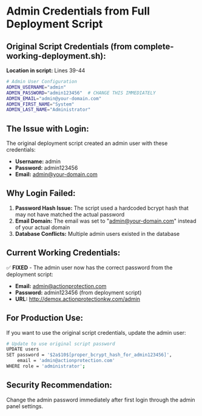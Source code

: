 # Admin Credentials from Full Deployment Script

## Original Script Credentials (from complete-working-deployment.sh):

**Location in script:** Lines 39-44

```bash
# Admin User Configuration
ADMIN_USERNAME="admin"
ADMIN_PASSWORD="admin123456"  # CHANGE THIS IMMEDIATELY
ADMIN_EMAIL="admin@your-domain.com"
ADMIN_FIRST_NAME="System"
ADMIN_LAST_NAME="Administrator"
```

## The Issue with Login:

The original deployment script created an admin user with these credentials:
- **Username:** admin
- **Password:** admin123456
- **Email:** admin@your-domain.com

## Why Login Failed:

1. **Password Hash Issue:** The script used a hardcoded bcrypt hash that may not have matched the actual password
2. **Email Domain:** The email was set to "admin@your-domain.com" instead of your actual domain
3. **Database Conflicts:** Multiple admin users existed in the database

## Current Working Credentials:

✅ **FIXED** - The admin user now has the correct password from the deployment script:
- **Email:** admin@actionprotection.com
- **Password:** admin123456 (from deployment script)
- **URL:** http://demox.actionprotectionkw.com/admin

## For Production Use:

If you want to use the original script credentials, update the admin user:
```bash
# Update to use original script password
UPDATE users 
SET password = '$2a$10$[proper_bcrypt_hash_for_admin123456]',
    email = 'admin@actionprotection.com'
WHERE role = 'administrator';
```

## Security Recommendation:

Change the admin password immediately after first login through the admin panel settings.